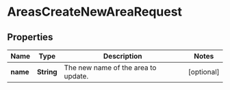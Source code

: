 

# AreasCreateNewAreaRequest


## Properties

| Name | Type | Description | Notes |
|------------ | ------------- | ------------- | -------------|
|**name** | **String** | The new name of the area to update. |  [optional] |




